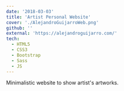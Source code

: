 ```yaml
---
date: '2018-03-03'
title: 'Artist Personal Website'
cover: './AlejandroGuijarroWeb.png'
github: ''
external: 'https://alejandroguijarro.com/'
tech:
  - HTML5
  - CSS3
  - Bootstrap
  - Sass
  - JS
---
```


Minimalistic website to show artist's artworks.
